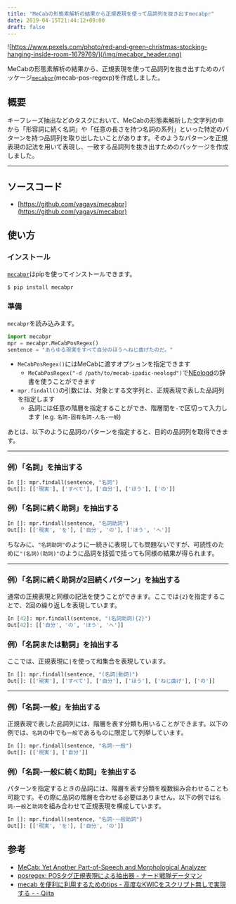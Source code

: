```yaml
---
title: "MeCabの形態素解析の結果から正規表現を使って品詞列を抜き出すmecabpr"
date: 2019-04-15T21:44:12+09:00
draft: false
---
```


![https://www.pexels.com/photo/red-and-green-christmas-stocking-hanging-inside-room-1679769/](/img/mecabpr_header.png)


MeCabの形態素解析の結果から、正規表現を使って品詞列を抜き出すためのパッケージ[`mecabpr`](https://github.com/yagays/mecabpr)(mecab-pos-regexp)を作成しました。

## 概要
キーフレーズ抽出などのタスクにおいて、MeCabの形態素解析した文字列の中から「形容詞に続く名詞」や「任意の長さを持つ名詞の系列」といった特定のパターンを持つ品詞列を取り出したいことがあります。そのようなパターンを正規表現の記法を用いて表現し、一致する品詞列を抜き出すためのパッケージを作成しました。

---

## ソースコード

- [https://github.com/yagays/mecabpr](https://github.com/yagays/mecabpr)


## 使い方
### インストール
[`mecabpr`](https://pypi.org/project/mecabpr/)はpipを使ってインストールできます。

```sh
$ pip install mecabpr
```

### 準備
`mecabpr`を読み込みます。

```py
import mecabpr
mpr = mecabpr.MeCabPosRegex()
sentence = "あらゆる現実をすべて自分のほうへねじ曲げたのだ。"
```

- `MeCabPosRegex()`にはMeCabに渡すオプションを指定できます
  - `MeCabPosRegex("-d /path/to/mecab-ipadic-neologd")`で[NEologd](https://github.com/neologd/mecab-ipadic-neologd)の辞書を使うことができます
- `mpr.findall()`の引数には、対象とする文字列と、正規表現で表した品詞列を指定します
  - 品詞には任意の階層を指定することができ、階層間を`-`で区切って入力します (e.g. `名詞-固有名詞-人名-一般`)

あとは、以下のように品詞のパターンを指定すると、目的の品詞列を取得できます。

---

### 例）「名詞」を抽出する

```py
In []: mpr.findall(sentence, "名詞")
Out[]: [['現実'], ['すべて'], ['自分'], ['ほう'], ['の']]
```

### 例）「名詞に続く助詞」を抽出する

```py
In []: mpr.findall(sentence, "名詞助詞")
Out[]: [['現実', 'を'], ['自分', 'の'], ['ほう', 'へ']]
```

ちなみに、`"名詞助詞"`のように一続きに表現しても問題ないですが、可読性のために`"(名詞)(助詞)"`のように品詞を括弧で括っても同様の結果が得られます。

---

### 例）「名詞に続く助詞が2回続くパターン」を抽出する
通常の正規表現と同様の記法を使うことができます。ここでは`{2}`を指定することで、2回の繰り返しを表現しています。

```py
In [42]: mpr.findall(sentence, "(名詞助詞){2}")
Out[42]: [['自分', 'の', 'ほう', 'へ']]
```

### 例）「名詞または動詞」を抽出する
ここでは、正規表現に`|`を使って和集合を表現しています。

```py
In []: mpr.findall(sentence, "(名詞|動詞)")
Out[]: [['現実'], ['すべて'], ['自分'], ['ほう'], ['ねじ曲げ'], ['の']]
```

---

### 例）「名詞-一般」を抽出する
正規表現で表した品詞列には、階層を表す分類も用いることができます。以下の例では、`名詞`の中でも`一般`であるものに限定して列挙しています。

```py
In []: mpr.findall(sentence, "名詞-一般")
Out[]: [['現実'], ['自分']]
```

### 例）「名詞-一般に続く助詞」を抽出する
パターンを指定するときの品詞には、階層を表す分類を複数組み合わせることも可能です。その際に品詞の階層を合わせる必要はありません。以下の例では`名詞-一般`と`助詞`を組み合わせて正規表現を構成しています。

```py
In []: mpr.findall(sentence, "名詞-一般助詞")
Out[]: [['現実', 'を'], ['自分', 'の']]
```


## 参考

- [MeCab: Yet Another Part\-of\-Speech and Morphological Analyzer](http://taku910.github.io/mecab/)
- [posregex: POSタグ正規表現による抽出器 \- ナード戦隊データマン](http://datanerd.hateblo.jp/entry/2018/12/15/071646)
- [mecab を便利に利用するためのtips \- 高度なKWICをスクリプト無しで実現する \- \- Qiita](https://qiita.com/tkngue/items/640c5b84c16252833a8d)
